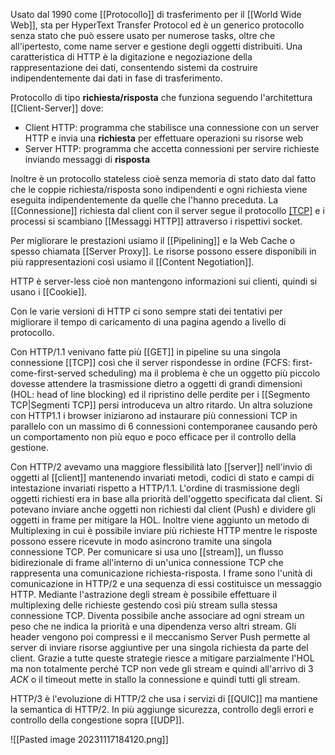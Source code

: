 
Usato dal 1990 come [[Protocollo]] di trasferimento per il [[World Wide Web]], sta per HyperText Transfer Protocol ed è un generico protocollo senza stato che può essere usato per numerose tasks, oltre che all'ipertesto, come name server e gestione degli oggetti distribuiti.
Una caratteristica di HTTP è la digitazione e negoziazione della rappresentazione dei dati, consentendo sistemi da costruire indipendentemente dai dati in fase di trasferimento.

Protocollo di tipo **richiesta/risposta** che funziona seguendo l'architettura [[Client-Server]] dove:
- Client HTTP: programma che stabilisce una connessione con un server HTTP e invia una **richiesta** per effettuare operazioni su risorse web
- Server HTTP: programma che accetta connessioni per servire richieste inviando messaggi di **risposta**

Inoltre è un protocollo stateless cioè senza memoria di stato dato dal fatto che le coppie richiesta/risposta sono indipendenti e ogni richiesta viene eseguita indipendentemente da quelle che l'hanno preceduta.
La [[Connessione]] richiesta dal client con il server segue il protocollo [[TCP]]([[Connection-Oriented]]) e i processi si scambiano [[Messaggi HTTP]] attraverso i rispettivi socket.

Per migliorare le prestazioni usiamo il [[Pipelining]] e la Web Cache o spesso chiamata [[Server Proxy]].
Le risorse possono essere disponibili in più rappresentazioni così usiamo il [[Content Negotiation]].

HTTP è server-less cioè non mantengono informazioni sui clienti, quindi si usano i [[Cookie]].

Con le varie versioni di HTTP ci sono sempre stati dei tentativi per migliorare il tempo di caricamento di una pagina agendo a livello di protocollo.

Con HTTP/1.1 venivano fatte più [[GET]] in pipeline su una singola connessione [[TCP]] così che il server rispondesse in ordine (FCFS: first-come-first-served scheduling) ma il problema è che un oggetto più piccolo dovesse attendere la trasmissione dietro a oggetti di grandi dimensioni (HOL: head of line blocking) ed il ripristino delle perdite per i [[Segmento TCP|Segmenti TCP]] persi introduceva un altro ritardo.
Un altra soluzione con HTTP1.1 i browser iniziarono ad instaurare più connessioni TCP in parallelo con un massimo di 6 connessioni contemporanee causando però un comportamento non più equo e poco efficace per il controllo della gestione.

Con HTTP/2 avevamo una maggiore flessibilità lato [[server]] nell'invio di oggetti al [[client]] mantenendo invariati metodi, codici di stato e campi di intestazione invariati rispetto a HTTP/1.1.
L'ordine di trasmissione degli oggetti richiesti era in base alla priorità dell'oggetto specificata dal client. Si potevano inviare anche oggetti non richiesti dal client (Push) e dividere gli oggetti in frame per mitigare la HOL.
Inoltre viene aggiunto un metodo di Multiplexing in cui è possibile inviare più richieste HTTP mentre le risposte possono essere ricevute in modo asincrono tramite una singola connessione TCP. Per comunicare si usa uno [[stream]], un flusso bidirezionale di frame all'interno di un'unica connessione TCP che rappresenta una comunicazione richiesta-risposta. I frame sono l'unità di comunicazione in HTTP/2 e una sequenza di essi costituisce un messaggio HTTP.
Mediante l'astrazione degli stream è possibile effettuare il multiplexing delle richieste gestendo così più stream sulla stessa connessione TCP.
Diventa possibile anche associare ad ogni stream un peso che ne indica la priorità e una dipendenza verso altri stream.
Gli header vengono poi compressi e il meccanismo Server Push permette al server di inviare risorse aggiuntive per una singola richiesta da parte del client. Grazie a tutte queste strategie riesce a mitigare parzialmente l'HOL ma non totalmente perché TCP non vede gli stream e quindi all'arrivo di 3 _ACK_ o il timeout mette in stallo la connessione e quindi tutti gli stream.

HTTP/3 è l'evoluzione di HTTP/2 che usa i servizi di [[QUIC]] ma mantiene la semantica di HTTP/2. In più aggiunge sicurezza, controllo degli errori e controllo della congestione sopra [[UDP]].

![[Pasted image 20231117184120.png]]